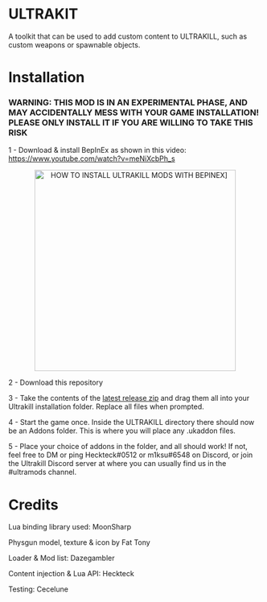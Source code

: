 # ULTRAKIT
A toolkit that can be used to add custom content to ULTRAKILL, such as custom weapons or spawnable objects.

# Installation
### WARNING: THIS MOD IS IN AN EXPERIMENTAL PHASE, AND MAY ACCIDENTALLY MESS WITH YOUR GAME INSTALLATION! PLEASE ONLY INSTALL IT IF YOU ARE WILLING TO TAKE THIS RISK

  1 - Download & install BepInEx as shown in this video:
  https://www.youtube.com/watch?v=meNiXcbPh_s
  <br>
  
  <p align="center">
    <img alt="HOW TO INSTALL ULTRAKILL MODS WITH BEPINEX]" src="https://user-images.githubusercontent.com/27899907/132107380-d55c608f-c7d9-45ec-adce-3502734eae45.png" width=400/>
</p>

2 - Download this repository

3 - Take the contents of the [latest release zip](https://github.com/Dazegambler/UltraKit/releases) and drag them all into your Ultrakill installation folder. Replace all files when prompted. 

4 - Start the game once. Inside the ULTRAKILL directory there should now be an Addons folder. This is where you will place any .ukaddon files.

5 - Place your choice of addons in the folder, and all should work! If not, feel free to DM or ping Heckteck#0512 or m1ksu#6548 on Discord, or join the Ultrakill Discord server at where you can usually find us in the #ultramods channel. 


# Credits
Lua binding library used: MoonSharp

Physgun model, texture & icon by Fat Tony

Loader & Mod list: Dazegambler

Content injection & Lua API: Heckteck

Testing: Cecelune
